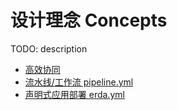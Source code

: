 # 设计理念 Concepts

TODO: description

* [高效协同](./agile-info)
* [流水线/工作流 pipeline.yml](./pipeline)
* [声明式应用部署 erda.yml](./erda-yaml)